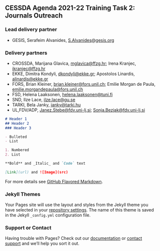 ## CESSDA Agenda 2021-22 Training Task 2: Journals Outreach

### Lead delivery partner 
- GESIS, Serafeim Alvanides, S.Alvanides@gesis.org <br>

### Delivery partners 
- CROSSDA, Marijana Glavica, mglavica@ffzg.hr; Irena Kranjec, ikranjec@ffzg.hr <br>
- EKKE, Dimitra Kondyli, dkondyli@ekke.gr; Apostolos Linardis, alinardis@ekke.gr <br>
- FORS, Brian Kleiner, brian.kleiner@fors.unil.ch; Emilie Morgan de Paula, emilie.morgandepaula@fors.unil.ch <br>
- FSD, Helena Laaksonen, helena.laaksonen@tuni.fi <br>
- SND, Ilze Lace,  ilze.lace@gu.se <br>
- TARKI, Bela Janky, janky@tarki.hu <br>
- UL,FDV/ADP, Janez.Stebe@fdv.uni-lj.si; Sonja.Bezjak@fdv.uni-lj.si <br>

```markdown
# Header 1
## Header 2
### Header 3

- Bulleted
- List

1. Numbered
2. List

**Bold** and _Italic_ and `Code` text

[Link](url) and ![Image](src)
```

For more details see [GitHub Flavored Markdown](https://guides.github.com/features/mastering-markdown/).

### Jekyll Themes

Your Pages site will use the layout and styles from the Jekyll theme you have selected in your [repository settings](https://github.com/pmarsceill/test-jtd/settings). The name of this theme is saved in the Jekyll `_config.yml` configuration file.

### Support or Contact

Having trouble with Pages? Check out our [documentation](https://help.github.com/categories/github-pages-basics/) or [contact support](https://github.com/contact) and we’ll help you sort it out.
